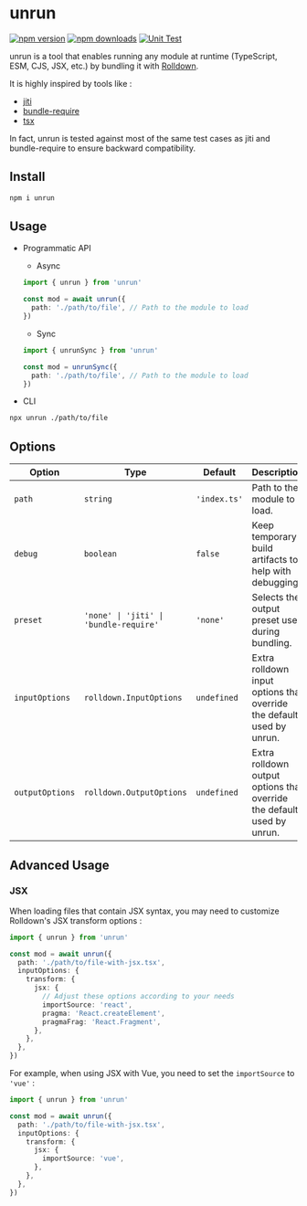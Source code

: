 # unrun

[![npm version][npm-version-src]][npm-version-href]
[![npm downloads][npm-downloads-src]][npm-downloads-href]
[![Unit Test][unit-test-src]][unit-test-href]

unrun is a tool that enables running any module at runtime (TypeScript, ESM, CJS, JSX, etc.) by bundling it with [Rolldown](https://rolldown.rs/).

It is highly inspired by tools like :

- [jiti](https://github.com/unjs/jiti)
- [bundle-require](https://github.com/egoist/bundle-require)
- [tsx](https://tsx.is/)

In fact, unrun is tested against most of the same test cases as jiti and bundle-require to ensure backward compatibility.

## Install

```bash
npm i unrun
```

## Usage

- Programmatic API
  - Async

  ```ts
  import { unrun } from 'unrun'

  const mod = await unrun({
    path: './path/to/file', // Path to the module to load
  })
  ```

  - Sync

  ```ts
  import { unrunSync } from 'unrun'

  const mod = unrunSync({
    path: './path/to/file', // Path to the module to load
  })
  ```

- CLI

```bash
npx unrun ./path/to/file
```

## Options

| Option          | Type                                   | Default      | Description                                                             |
| --------------- | -------------------------------------- | ------------ | ----------------------------------------------------------------------- |
| `path`          | `string`                               | `'index.ts'` | Path to the module to load.                                             |
| `debug`         | `boolean`                              | `false`      | Keep temporary build artifacts to help with debugging.                  |
| `preset`        | `'none' \| 'jiti' \| 'bundle-require'` | `'none'`     | Selects the output preset used during bundling.                         |
| `inputOptions`  | `rolldown.InputOptions`                | `undefined`  | Extra rolldown input options that override the defaults used by unrun.  |
| `outputOptions` | `rolldown.OutputOptions`               | `undefined`  | Extra rolldown output options that override the defaults used by unrun. |

## Advanced Usage

### JSX

When loading files that contain JSX syntax, you may need to customize Rolldown's JSX transform options :

```ts
import { unrun } from 'unrun'

const mod = await unrun({
  path: './path/to/file-with-jsx.tsx',
  inputOptions: {
    transform: {
      jsx: {
        // Adjust these options according to your needs
        importSource: 'react',
        pragma: 'React.createElement',
        pragmaFrag: 'React.Fragment',
      },
    },
  },
})
```

For example, when using JSX with Vue, you need to set the `importSource` to `'vue'` :

```ts
import { unrun } from 'unrun'

const mod = await unrun({
  path: './path/to/file-with-jsx.tsx',
  inputOptions: {
    transform: {
      jsx: {
        importSource: 'vue',
      },
    },
  },
})
```

<!-- Badges -->

[npm-version-src]: https://img.shields.io/npm/v/unrun.svg
[npm-version-href]: https://npmjs.com/package/unrun
[npm-downloads-src]: https://img.shields.io/npm/dm/unrun
[npm-downloads-href]: https://www.npmcharts.com/compare/unrun?interval=30
[unit-test-src]: https://github.com/gugustinette/unrun/actions/workflows/unit-test.yml/badge.svg
[unit-test-href]: https://github.com/gugustinette/unrun/actions/workflows/unit-test.yml
